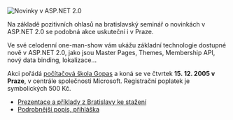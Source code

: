 <!-- dcterms:identifier = aspnetcz#65 -->
<!-- dcterms:title = Celodenní přehled novinek v ASP.NET 2.0 v Praze -->
<!-- dcterms:abstract = Na základě pozitivních ohlasů na bratislavský seminář o novinkách v ASP.NET 2.0 se podobná akce uskuteční i v Praze. -->
<!-- np9:categoryId = 6 -->
<!-- x4w:category = Akce a události -->
<!-- np9:authorId = 1 -->
<!-- np9:authorEmail = michal.valasek@altairis.cz -->
<!-- dcterms:creator = Michal Altair Valášek -->
<!-- dcterms:created = 2005-12-03T10:25:55.903+01:00 -->
<!-- dcterms:dateAccepted = 2005-12-03T10:25:55.903+01:00 -->

![Novinky v ASP.NET 2.0](https://www.cdn.altairis.cz/Blog/2005/20051104-firstslide.jpg) 

Na základě pozitivních ohlasů na bratislavský seminář o novinkách v ASP.NET 2.0 se podobná akce uskuteční i v Praze.

Ve své celodenní one-man-show vám ukážu základní technologie dostupné nově v ASP.NET 2.0, jako jsou Master Pages, Themes, Membership API, nový data binding, lokalizace...

Akci pořádá [počítačová škola Gopas](http://www.gopas.cz/) a koná se ve čtvrtek **15. 12. 2005 v Praze**, v centrále společnosti Microsoft. Registrační poplatek je symbolických 500 Kč.

*   [Prezentace a příklady z Bratislavy ke stažení](/entry/article-20051104.aspx)
*   [Podrobnější popis, přihláška](http://www.gopas.cz/Form.aspx?IDClanku=470)